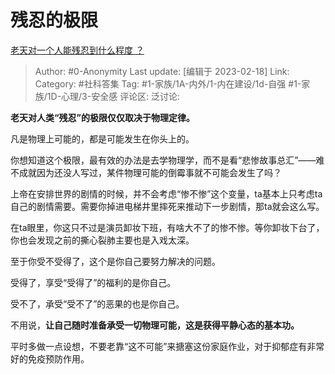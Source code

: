 # 残忍的极限
[老天对一个人能残忍到什么程度 ？](https://www.zhihu.com/question/517022439/answer/2899577080)

> Author: #0-Anonymity
> Last update: [编辑于 2023-02-18]
> Link:
> Category: #社科答集
> Tag: #1-家族/1A-内外/1-内在建设/1d-自强 #1-家族/1D-心理/3-安全感
> 评论区:
> 泛讨论:

**老天对人类“残忍”的极限仅仅取决于物理定律。**

凡是物理上可能的，都是可能发生在你头上的。

你想知道这个极限，最有效的办法是去学物理学，而不是看“悲惨故事总汇”——难不成就因为还没人写过，某件物理可能的倒霉事就不可能会发生了吗？

上帝在安排世界的剧情的时候，并不会考虑“惨不惨”这个变量，ta基本上只考虑ta自己的剧情需要。需要你掉进电梯井里摔死来推动下一步剧情，那ta就会这么写。

在ta眼里，你这只不过是演员卸妆下班，有啥大不了的惨不惨。等你卸妆下台了，你也会发现之前的撕心裂肺主要也是入戏太深。

至于你受不受得了，这个是你自己要努力解决的问题。

受得了，享受“受得了”的福利的是你自己。

受不了，承受“受不了”的恶果的也是你自己。

不用说，**让自己随时准备承受一切物理可能，这是获得平静心态的基本功。**

平时多做一点设想，不要老靠“这不可能”来搪塞这份家庭作业，对于抑郁症有非常好的免疫预防作用。
